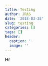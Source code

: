 ```yaml
---
title: Testing
author: JRAS
date: '2018-03-28'
slug: testing
categories: []
tags: []
header:
  caption: ''
  image: ''
---
```


Hi!